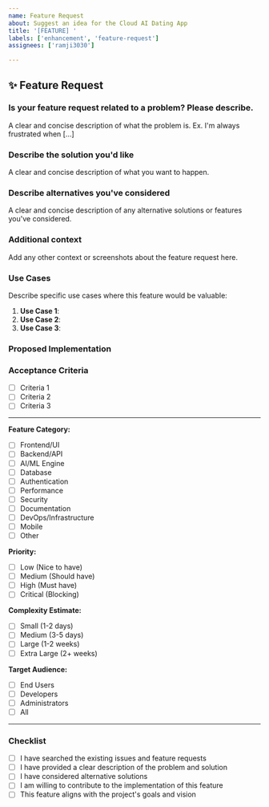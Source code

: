```yaml
---
name: Feature Request
about: Suggest an idea for the Cloud AI Dating App
title: '[FEATURE] '
labels: ['enhancement', 'feature-request']
assignees: ['ramji3030']

---
```


## ✨ Feature Request

### **Is your feature request related to a problem? Please describe.**
A clear and concise description of what the problem is. Ex. I'm always frustrated when [...]

### **Describe the solution you'd like**
A clear and concise description of what you want to happen.

### **Describe alternatives you've considered**
A clear and concise description of any alternative solutions or features you've considered.

### **Additional context**
Add any other context or screenshots about the feature request here.

### **Use Cases**
Describe specific use cases where this feature would be valuable:

1. **Use Case 1**: 
2. **Use Case 2**: 
3. **Use Case 3**: 

### **Proposed Implementation**
<!--- If you have ideas on how to implement this feature, please describe them here --->

### **Acceptance Criteria**
<!--- Define what "done" looks like for this feature --->
- [ ] Criteria 1
- [ ] Criteria 2
- [ ] Criteria 3

---

**Feature Category:**
- [ ] Frontend/UI
- [ ] Backend/API
- [ ] AI/ML Engine
- [ ] Database
- [ ] Authentication
- [ ] Performance
- [ ] Security
- [ ] Documentation
- [ ] DevOps/Infrastructure
- [ ] Mobile
- [ ] Other

**Priority:**
- [ ] Low (Nice to have)
- [ ] Medium (Should have)
- [ ] High (Must have)
- [ ] Critical (Blocking)

**Complexity Estimate:**
- [ ] Small (1-2 days)
- [ ] Medium (3-5 days)
- [ ] Large (1-2 weeks)
- [ ] Extra Large (2+ weeks)

**Target Audience:**
- [ ] End Users
- [ ] Developers
- [ ] Administrators
- [ ] All

---

### **Checklist**
- [ ] I have searched the existing issues and feature requests
- [ ] I have provided a clear description of the problem and solution
- [ ] I have considered alternative solutions
- [ ] I am willing to contribute to the implementation of this feature
- [ ] This feature aligns with the project's goals and vision
